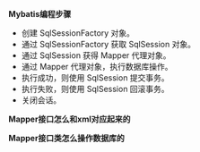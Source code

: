 **Mybatis编程步骤**  

- 创建 SqlSessionFactory 对象。
- 通过 SqlSessionFactory 获取 SqlSession 对象。
- 通过 SqlSession 获得 Mapper 代理对象。
- 通过 Mapper 代理对象，执行数据库操作。
- 执行成功，则使用 SqlSession 提交事务。
- 执行失败，则使用 SqlSession 回滚事务。
- 关闭会话。




**Mapper接口怎么和xml对应起来的**





**Mapper接口类怎么操作数据库的**





